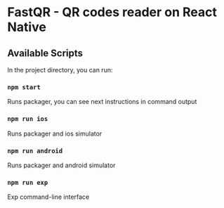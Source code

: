 # FastQR - QR codes reader on React Native

## Available Scripts

In the project directory, you can run:

### `npm start`

Runs packager, you can see next instructions in command output

### `npm run ios`

Runs packager and ios simulator

### `npm run android`

Runs packager and android simulator

### `npm run exp`

Exp command-line interface